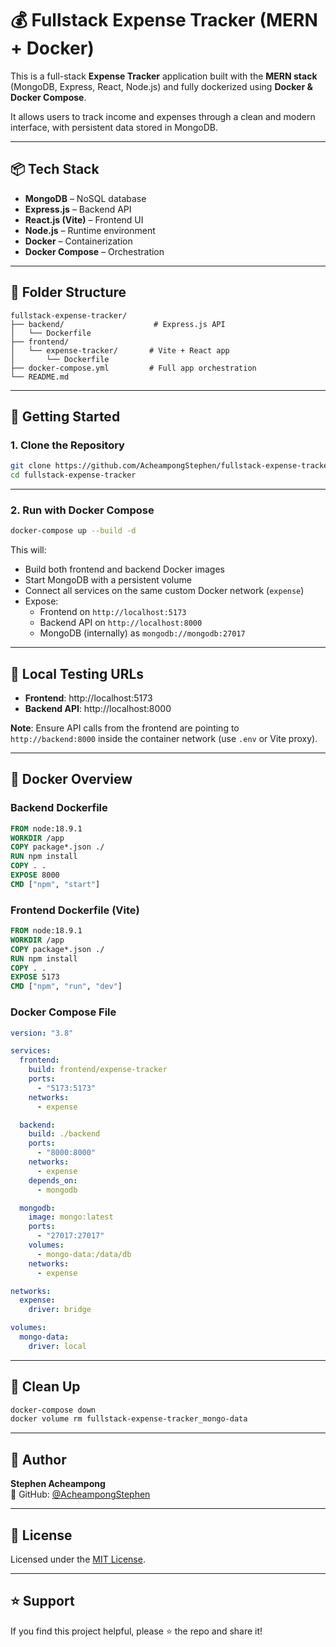 # 💰 Fullstack Expense Tracker (MERN + Docker)

This is a full-stack **Expense Tracker** application built with the **MERN stack** (MongoDB, Express, React, Node.js) and fully dockerized using **Docker & Docker Compose**.

It allows users to track income and expenses through a clean and modern interface, with persistent data stored in MongoDB.

---

## 📦 Tech Stack

- **MongoDB** – NoSQL database
- **Express.js** – Backend API
- **React.js (Vite)** – Frontend UI
- **Node.js** – Runtime environment
- **Docker** – Containerization
- **Docker Compose** – Orchestration

---

## 📁 Folder Structure

```
fullstack-expense-tracker/
├── backend/                    # Express.js API
│   └── Dockerfile
├── frontend/
│   └── expense-tracker/       # Vite + React app
│       └── Dockerfile
├── docker-compose.yml         # Full app orchestration
└── README.md
```

---

## 🚀 Getting Started

### 1. Clone the Repository

```bash
git clone https://github.com/AcheampongStephen/fullstack-expense-tracker.git
cd fullstack-expense-tracker
```

---

### 2. Run with Docker Compose

```bash
docker-compose up --build -d
```

This will:

- Build both frontend and backend Docker images
- Start MongoDB with a persistent volume
- Connect all services on the same custom Docker network (`expense`)
- Expose:
  - Frontend on `http://localhost:5173`
  - Backend API on `http://localhost:8000`
  - MongoDB (internally) as `mongodb://mongodb:27017`

---

## 🧪 Local Testing URLs

- **Frontend**: http://localhost:5173
- **Backend API**: http://localhost:8000

**Note**: Ensure API calls from the frontend are pointing to `http://backend:8000` inside the container network (use `.env` or Vite proxy).

---

## 🐳 Docker Overview

### Backend Dockerfile

```Dockerfile
FROM node:18.9.1
WORKDIR /app
COPY package*.json ./
RUN npm install
COPY . .
EXPOSE 8000
CMD ["npm", "start"]
```

### Frontend Dockerfile (Vite)

```Dockerfile
FROM node:18.9.1
WORKDIR /app
COPY package*.json ./
RUN npm install
COPY . .
EXPOSE 5173
CMD ["npm", "run", "dev"]
```

### Docker Compose File

```yaml
version: "3.8"

services:
  frontend:
    build: frontend/expense-tracker
    ports:
      - "5173:5173"
    networks:
      - expense

  backend:
    build: ./backend
    ports:
      - "8000:8000"
    networks:
      - expense
    depends_on:
      - mongodb

  mongodb:
    image: mongo:latest
    ports:
      - "27017:27017"
    volumes:
      - mongo-data:/data/db
    networks:
      - expense

networks:
  expense:
    driver: bridge

volumes:
  mongo-data:
    driver: local
```

---

## 🧹 Clean Up

```bash
docker-compose down
docker volume rm fullstack-expense-tracker_mongo-data
```

---

## 🙋 Author

**Stephen Acheampong**  
🔗 GitHub: [@AcheampongStephen](https://github.com/AcheampongStephen)

---

## 📄 License

Licensed under the [MIT License](LICENSE).

---

## ⭐️ Support

If you find this project helpful, please ⭐️ the repo and share it!
